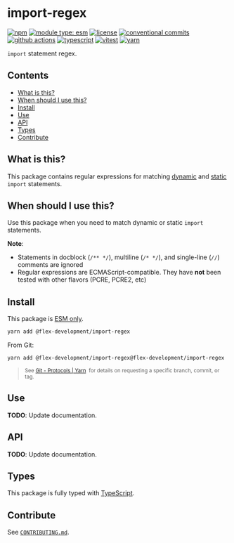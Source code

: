 # import-regex

[![npm](https://img.shields.io/npm/v/@flex-development/import-regex.svg)](https://npmjs.com/package/@flex-development/import-regex)
[![module type: esm](https://img.shields.io/badge/module%20type-esm-brightgreen)](https://github.com/voxpelli/badges-cjs-esm)
[![license](https://img.shields.io/github/license/flex-development/import-regex.svg)](LICENSE.md)
[![conventional commits](https://img.shields.io/badge/-conventional%20commits-fe5196?logo=conventional-commits&logoColor=ffffff)](https://conventionalcommits.org/)
[![github actions](http://img.shields.io/badge/-github%20actions-2088ff?style=flat&logo=github-actions&logoColor=ffffff)](https://github.com/features/actions)
[![typescript](https://img.shields.io/badge/-typescript-3178c6?logo=typescript&logoColor=ffffff)](https://typescriptlang.org/)
[![vitest](https://img.shields.io/badge/-vitest-6e9f18?style=flat&logo=vitest&logoColor=ffffff)](https://vitest.dev/)
[![yarn](https://img.shields.io/badge/-yarn-2c8ebb?style=flat&logo=yarn&logoColor=ffffff)](https://yarnpkg.com/)

`import` statement regex.

## Contents

- [What is this?](#what-is-this)
- [When should I use this?](#when-should-i-use-this)
- [Install](#install)
- [Use](#use)
- [API](#api)
- [Types](#types)
- [Contribute](#contribute)

## What is this?

This package contains regular expressions for matching [dynamic][1] and [static][2] `import` statements.

## When should I use this?

Use this package when you need to match dynamic or static `import` statements.

**Note**:

- Statements in docblock (`/** */`), multiline (`/* */`), and single-line (`//`) comments are ignored
- Regular expressions are ECMAScript-compatible. They have **not** been tested with other flavors (PCRE, PCRE2, etc)

## Install

This package is [ESM only][3].

```sh
yarn add @flex-development/import-regex
```

From Git:

```sh
yarn add @flex-development/import-regex@flex-development/import-regex
```

<blockquote>
  <small>
    See <a href='https://yarnpkg.com/features/protocols#git'>Git - Protocols | Yarn</a>
    &nbsp;for details on requesting a specific branch, commit, or tag.
  </small>
</blockquote>

## Use

**TODO**: Update documentation.

## API

**TODO**: Update documentation.

## Types

This package is fully typed with [TypeScript][4].

## Contribute

See [`CONTRIBUTING.md`](CONTRIBUTING.md).

[1]: https://developer.mozilla.org/docs/Web/JavaScript/Reference/Statements/import
[2]: https://developer.mozilla.org/docs/Web/JavaScript/Reference/Operators/import
[3]: https://gist.github.com/sindresorhus/a39789f98801d908bbc7ff3ecc99d99c
[4]: https://www.typescriptlang.org
